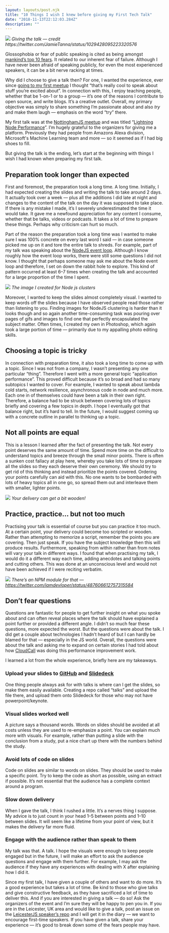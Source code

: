 ```yaml
---
layout: layouts/post.njk
title: "10 Things I wish I knew before giving my First Tech Talk"
date: "2018-11-13T22:12:03.284Z"
description: ""
---
```


<div class="image">
	<img src="../../assets/images/me.jpeg"/>
	<em>Giving the talk — credit https://twitter.com/JamieTanna/status/1029428095223320576</em>
</div>

Glossophobia or fear of public speaking is cited as being amongst [mankind’s top 10 fears](https://www.washingtonpost.com/news/wonk/wp/2014/10/30/clowns-are-twice-as-scary-to-democrats-as-they-are-to-republicans/?noredirect=on&utm_term=.a61b1b9d11bc). It related to our inherent fear of failure. Although I have never been afraid of speaking publicly, for even the most experienced speakers, it can be a bit nerve racking at times.

Why did I choose to give a talk then? For one, I wanted the experience, ever since [going to my first meetup](https://blog.joshghent.com/how-to-attend-your-first-programming-meetup-835b74f6556f) I thought “that’s really cool to speak about stuff you’re excited about”. In connection with this, I enjoy teaching people, whether that be 1-on-1 or to a group — it’s one of the reasons I contribute to open source, and write blogs. It’s a creative outlet. Overall, my primary objective was simply to share something I’m passionate about and also _try_ and make them laugh — emphasis on the word “try” there.

My first talk was at the [NottinghamJS meetup](https://nottsjs.org/) and was titled “[Lightning Node Performance](https://github.com/nottsjs/speakers/issues/46)”. I’m hugely grateful to the organizers for giving me a platform. Previously they had people from Amazons Alexa division, Microsoft's Machine Learning team and more — so it seemed as if I had big shoes to fill.

But giving the talk is the ending, let’s start at the beginning with things I wish I had known when preparing my first talk.

## Preparation took longer than expected

First and foremost, the preparation took a long time. A long time. Initially, I had expected creating the slides and writing the talk to take around 2 days. It actually took over a week — plus all the additions I did late at night and changes to the content of the talk on the day it was supposed to take place. If there is any mistake I made, it’s I severely underestimated the time it would take. It gave me a newfound appreciation for any content I consume, whether that be talks, videos or podcasts. It takes a lot of time to prepare these things. Perhaps why criticism can hurt so much.

Part of the reason the preparation took a long time was I wanted to make sure I was 100% concrete on every last word I said — in case someone picked me up on it and tore the entire talk to shreds. For example, part of my talk was speaking about the [NodeJS event loop](https://medium.com/the-node-js-collection/what-you-should-know-to-really-understand-the-node-js-event-loop-and-its-metrics-c4907b19da4c). Although I know roughly how the event loop works, there were still some questions I did not know. I thought that perhaps someone may ask me about the Node event loop and therefore, I set on down the rabbit hole to explore. This kind of pattern occurred at least 6–7 times when creating the talk and accounted for a large proportion of the time I spent.

<div class="image">
	<img src="https://cdn-images-1.medium.com/max/2000/1*qO8ucAj7rpUXP_tD3W1A9Q.png"/>
	<em>The image I created for Node js clusters</em>
</div>

Moreover, I wanted to keep the slides almost completely visual. I wanted to keep words off the slides because I have observed people read those rather than listening to you. Finding images for NodeJS clustering is harder than it looks though and so again another time-consuming task was pouring over pages of gifs and images to find one that perfectly encapsulated the subject matter. Often times, I created my own in Photoshop, which again took a large portion of time — primarily due to my appalling photo editing skills.

## **Choosing a topic is tricky**

In connection with preparation time, it also took a long time to come up with a topic. Since I was not from a company, I wasn’t presenting any one particular “thing”. Therefore I went with a more general topic “application performance”. This proved difficult because it’s so broad and had so many subtopics I wanted to cover. For example, I wanted to speak about lambda cold starts, network resilience, asynchronous code in node and much more. Each one in of themselves could have been a talk in their own right. Therefore, a balance had to be struck between covering lots of topics briefly and covering a few topics in depth. I hope I eventually got that balance right, but it’s hard to tell. In the future, I would suggest coming up with a concrete outline in parallel to thinking up a topic.

## **Not all points are equal**

This is a lesson I learned after the fact of presenting the talk. Not every point deserves the same amount of time. Spend more time on the difficult to understand topics and breeze through the small minor points. There is often a sunken cost fallacy at play here, whereby you take lots of time to prepare all the slides so they each deserve their own ceremony. We should try to get rid of this thinking and instead prioritize the points covered. Ordering your points carefully can aid with this. No one wants to be bombarded with lots of heavy topics all in one go, so spread them out and interleave them with smaller, lighter points.

<div class="image">
	<img src="https://cdn-images-1.medium.com/max/2000/0*8H9OLV-pu8qsvO4e"/>
	<em>Your delivery can get a bit wooden!</em>
</div>

## **Practice, practice… but not too much**

Practising your talk is essential of course but you can practice it too much. At a certain point, your delivery could become too scripted or wooden. Rather than attempting to memorize a script, remember the points you are covering. Then just speak. If you have the subject knowledge then this will produce results. Furthermore, speaking from within rather than from notes will vary your talk in different ways. I found that when practising my talk, I would do it a different way each time, adding anecdotes and talking points and cutting others. This was done at an unconscious level and would not have been achieved if I were reciting verbatim.

<div class="image">
	<img src="https://cdn-images-1.medium.com/max/2416/0*p-iyI1WhYQGJUMQ2"/>
	<em>There’s an NPM module for that — <a href="https://twitter.com/iamdevloper/status/487606612757315584">https://twitter.com/iamdevloper/status/487606612757315584</a></em>
</div>

## **Don’t fear questions**

Questions are fantastic for people to get further insight on what you spoke about and can often reveal places where the talk should have explained a point further or provided a different angle. I didn’t so much fear these questions, more expected the worst. But the questions were about the talk. I did get a couple about technologies I hadn’t heard of but I can hardly be blamed for that — especially in the JS world. Overall, the questions were about the talk and asking me to expand on certain stories I had told about how [CloudCall](https://www.cloudcall.com/) was doing this performance improvement work.

I learned a lot from the whole experience, briefly here are my takeaways.

### Upload your slides to [GitHub](https://github.com/joshghent/talks) and [Slidedeck](https://www.slidedeck.com/)

One thing people always ask for with talks is where can I get the slides, so make them easily available. Creating a repo called “talks” and upload the file there, and upload them onto Slidedeck for those who may not have powerpoint/keynote.

### Visual slides worked well

A picture says a thousand words. Words on slides should be avoided at all costs unless they are used to re-emphasize a point. You can explain much more with visuals. For example, rather than putting a slide with the conclusion from a study, put a nice chart up there with the numbers behind the study.

### Avoid lots of code on slides

Code on slides are similar to words on slides. They should be used to make a specific point. Try to keep the code as short as possible, using an extract if possible. It’s not essential that the audience has a complete context around a program.

### Slow down delivery

When I gave the talk, I think I rushed a little. It’s a nerves thing I suppose. My advice is to just count in your head 1–5 between points and 1–10 between slides. It will seem like a lifetime from your point of view, but it makes the delivery far more fluid.

### Engage with the audience rather than speak to them

My talk was that. A talk. I hope the visuals were enough to keep people engaged but in the future, I will make an effort to ask the audience questions and engage with them further. For example, I may ask the audience if they have any experiences with dealing with X after explaining how I did it.

Since my first talk, I have given a couple of others and want to do more. It’s a good experience but takes a lot of time. Be kind to those who give talks and give constructive feedback, as they have sacrificed a lot of time to deliver this. And if you are interested in giving a talk — do so! Ask the organizers of the event and I’m sure they will be happy to pen you in. If you are in the Leicester, UK area and would like to give a talk, post an issue on the [LeicesterJS speaker’s repo](https://github.com/leicesterjs/speakers) and I will get it in the diary — we want to encourage first-time speakers. If you have given a talk, share your experience — it’s good to break down some of the fears people may have.

